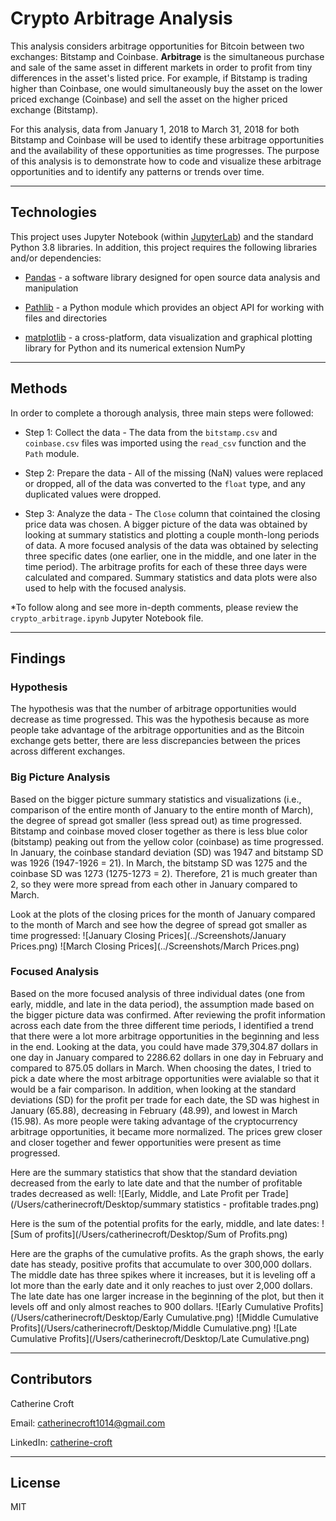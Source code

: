 # Crypto Arbitrage Analysis

This analysis considers arbitrage opportunities for Bitcoin between two exchanges: Bitstamp and Coinbase. **Arbitrage** is the simultaneous purchase and sale of the same asset in different markets in order to profit from tiny differences in the asset's listed price. For example, if Bitstamp is trading higher than Coinbase, one would simultaneously buy the asset on the lower priced exchange (Coinbase) and sell the asset on the higher priced exchange (Bitstamp). 

For this analysis, data from January 1, 2018 to March 31, 2018 for both Bitstamp and Coinbase will be used to identify these arbitrage opportunities and the availability of these opportunities as time progresses. The purpose of this analysis is to demonstrate how to code and visualize these arbitrage opportunities and to identify any patterns or trends over time. 

---

## Technologies
This project uses Jupyter Notebook (within [JupyterLab](https://jupyterlab.readthedocs.io/en/stable/)) and the standard Python 3.8 libraries. In addition, this project requires the following libraries and/or dependencies:

* [Pandas](https://pandas.pydata.org/) - a software library designed for open source data analysis and manipulation

* [Pathlib](https://docs.python.org/3/library/pathlib.html) - a Python module which provides an object API for working with files and directories

* [matplotlib](https://matplotlib.org/) - a cross-platform, data visualization and graphical plotting library for Python and its numerical extension NumPy


---
## Methods

In order to complete a thorough analysis, three main steps were followed:
* Step 1: Collect the data - The data from the `bitstamp.csv` and `coinbase.csv` files was imported using the `read_csv` function and the `Path` module.

* Step 2: Prepare the data - All of the missing (NaN) values were replaced or dropped, all of the data was converted to the `float` type, and any duplicated values were dropped.

* Step 3: Analyze the data - The `Close` column that cointained the closing price data was chosen. A bigger picture of the data was obtained by looking at summary statistics and plotting a couple month-long periods of data. A more focused analysis of the data was obtained by selecting three specific dates (one earlier, one in the middle, and one later in the time period). The arbitrage profits for each of these three days were calculated and compared. Summary statistics and data plots were also used to help with the focused analysis.  

*To follow along and see more in-depth comments, please review the `crypto_arbitrage.ipynb` Jupyter Notebook file.

---
## Findings 

### Hypothesis
The hypothesis was that the number of arbitrage opportunities would decrease as time progressed. This was the hypothesis because as more people take advantage of the arbitrage opportunities and as the Bitcoin exchange gets better, there are less discrepancies between the prices across different exchanges. 

### Big Picture Analysis
Based on the bigger picture summary statistics and visualizations (i.e., comparison of the entire month of January to the entire month of March), the degree of spread got smaller (less spread out) as time progressed. Bitstamp and coinbase moved closer together as there is less blue color (bitstamp) peaking out from the yellow color (coinbase) as time progressed. In January, the coinbase standard deviation (SD) was 1947 and bitstamp SD was 1926 (1947-1926 = 21). In March, the bitstamp SD was 1275 and the coinbase SD was 1273 (1275-1273 = 2). Therefore, 21 is much greater than 2, so they were more spread from each other in January compared to March. 

Look at the plots of the closing prices for the month of January compared to the month of March and see how the degree of spread got smaller as time progressed:
![January Closing Prices](../Screenshots/January Prices.png)
![March Closing Prices](../Screenshots/March Prices.png)

### Focused Analysis
Based on the more focused analysis of three individual dates (one from early, middle, and late in the data period), the assumption made based on the bigger picture data was confirmed. After reviewing the profit information across each date from the three different time periods, I identified a trend that there were a lot more arbitrage opportunities in the beginning and less in the end. Looking at the data, you could have made 379,304.87 dollars in one day in January compared to 2286.62 dollars in one day in February and compared to 875.05 dollars in March. When choosing the dates, I tried to pick a date where the most arbitrage opportunities were avialable so that it would be a fair comparison. In addition, when looking at the standard deviations (SD) for the profit per trade for each date, the SD was highest in January (65.88), decreasing in February (48.99), and lowest in March (15.98). As more people were taking advantage of the cryptocurrency arbitrage opportunities, it became more normalized. The prices grew closer and closer together and fewer opportunities were present as time progressed. 

Here are the summary statistics that show that the standard deviation decreased from the early to late date and that the number of profitable trades decreased as well:
![Early, Middle, and Late Profit per Trade](/Users/catherinecroft/Desktop/summary statistics - profitable trades.png)

Here is the sum of the potential profits for the early, middle, and late dates:
![Sum of profits](/Users/catherinecroft/Desktop/Sum of Profits.png)

Here are the graphs of the cumulative profits. As the graph shows, the early date has steady, positive profits that accumulate to over 300,000 dollars. The middle date has three spikes where it increases, but it is leveling off a lot more than the early date and it only reaches to just over 2,000 dollars. The late date has one larger increase in the beginning of the plot, but then it levels off and only almost reaches to 900 dollars.
![Early Cumulative Profits](/Users/catherinecroft/Desktop/Early Cumulative.png)
![Middle Cumulative Profits](/Users/catherinecroft/Desktop/Middle Cumulative.png)
![Late Cumulative Profits](/Users/catherinecroft/Desktop/Late Cumulative.png)

---
## Contributors
Catherine Croft

Email: catherinecroft1014@gmail.com

LinkedIn: [catherine-croft](https://www.linkedin.com/in/catherine-croft-4715481aa/)

---

## License

MIT





